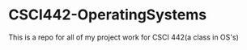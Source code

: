 CSCI442-OperatingSystems
========================

This is a repo for all of my project work for CSCI 442(a class in OS's)
